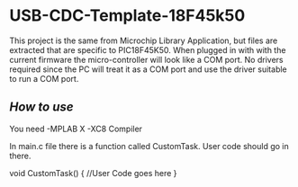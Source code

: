 USB-CDC-Template-18F45k50
=========================
This project is the same from Microchip Library Application, but files are extracted that are specific to PIC18F45K50. When plugged in with with the current firmware the micro-controller will look like a COM port. No drivers required since the PC will treat it as a COM port and use the driver suitable to run a COM port.


*How to use*
------------
You need
	-MPLAB X
	-XC8 Compiler

In main.c file there is a function called CustomTask. User code should go in there.

void CustomTask()
{
	//User Code goes here
}


